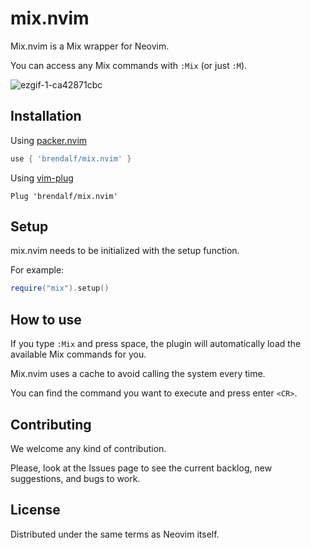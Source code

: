 # mix.nvim
Mix.nvim is a Mix wrapper for Neovim.

You can access any Mix commands with `:Mix` (or just `:M`).


![ezgif-1-ca42871cbc](https://user-images.githubusercontent.com/10671410/181785935-dee6da82-f1d2-4ced-a214-dcc202caba45.gif)


## Installation
Using [packer.nvim](https://github.com/wbthomason/packer.nvim)
```lua
use { 'brendalf/mix.nvim' }
```

Using [vim-plug](https://github.com/junegunn/vim-plug)
```viml
Plug 'brendalf/mix.nvim'
```

## Setup
mix.nvim needs to be initialized with the setup function.

For example:
```lua
require("mix").setup()
```

## How to use
If you type `:Mix` and press space, the plugin will automatically load the available Mix commands for you.

Mix.nvim uses a cache to avoid calling the system every time.

You can find the command you want to execute and press enter `<CR>`.

## Contributing
We welcome any kind of contribution.

Please, look at the Issues page to see the current backlog, new suggestions, and bugs to work.

## License
Distributed under the same terms as Neovim itself.
